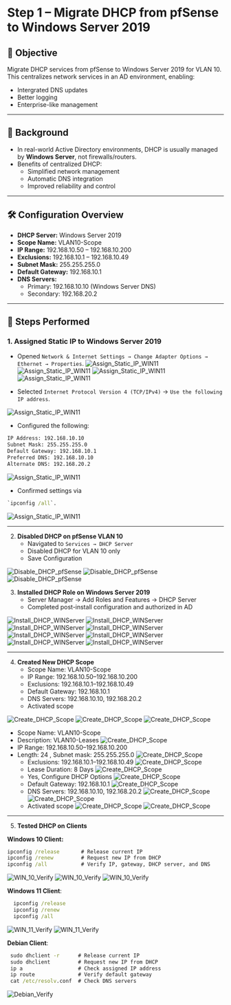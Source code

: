 # Step 1 – Migrate DHCP from pfSense to Windows Server 2019

## 📌 Objective
Migrate DHCP services from pfSense to Windows Server 2019 for VLAN 10.  
This centralizes network services in an AD environment, enabling:
- Intergrated DNS updates
- Better logging
- Enterprise-like management

---

## 🔹 Background
- In real-world Active Directory environments, DHCP is usually managed by **Windows Server**, not firewalls/routers.  
- Benefits of centralized DHCP:
    - Simplified network management
    - Automatic DNS integration
    - Improved reliability and control

---

## 🛠️ Configuration Overview
- **DHCP Server:** Windows Server 2019  
- **Scope Name:** VLAN10-Scope  
- **IP Range:** 192.168.10.50 – 192.168.10.200  
- **Exclusions:** 192.168.10.1 – 192.168.10.49  
- **Subnet Mask:** 255.255.255.0  
- **Default Gateway:** 192.168.10.1  
- **DNS Servers:**  
  - Primary: 192.168.10.10 (Windows Server DNS)  
  - Secondary: 192.168.20.2  

---

## 🔹 Steps Performed

### 1. **Assigned Static IP to Windows Server 2019**
  - Opened `Network & Internet Settings → Change Adapter Options → Ethernet → Properties`.
   ![Assign_Static_IP_WIN11](images/1_Static_WIN11.png)
   ![Assign_Static_IP_WIN11](images/2_Static_WIN11.png)
   ![Assign_Static_IP_WIN11](images/3_Static_WIN11.png)
   ![Assign_Static_IP_WIN11](images/4_Static_WIN11.png)

   - Selected `Internet Protocol Version 4 (TCP/IPv4)` → `Use the following IP address`.
  
   ![Assign_Static_IP_WIN11](images/5_Static_WIN11.png)

   - Configured the following:

```bash
IP Address: 192.168.10.10
Subnet Mask: 255.255.255.0
Default Gateway: 192.168.10.1
Preferred DNS: 192.168.10.10
Alternate DNS: 192.168.20.2
```
    
  ![Assign_Static_IP_WIN11](images/6_Static_WIN11.png)

   - Confirmed settings via

  ```cmd
  `ipconfig /all`.
  ```
  ![Assign_Static_IP_WIN11](images/7_Static_WIN11.png)

---

2. **Disabled DHCP on pfSense VLAN 10**  
   - Navigated to `Services → DHCP Server`  
   - Disabled DHCP for VLAN 10 only  
   - Save Configuration

  ![Disable_DHCP_pfSense](images/8_Disable_DHCP.png)
  ![Disable_DHCP_pfSense](images/9_Disable_DHCP.png)
  ![Disable_DHCP_pfSense](images/10_Disable_DHCP.png)

  
3. **Installed DHCP Role on Windows Server 2019**  
   - Server Manager → Add Roles and Features → DHCP Server  
   - Completed post-install configuration and authorized in AD  

  ![Install_DHCP_WINServer](images/11_Install_WINServer.png)
  ![Install_DHCP_WINServer](images/12_Install_WINServer.png)
  ![Install_DHCP_WINServer](images/13_Install_WINServer.png)
  ![Install_DHCP_WINServer](images/14_Install_WINServer.png)
  ![Install_DHCP_WINServer](images/15_Install_WINServer.png)
  ![Install_DHCP_WINServer](images/16_Install_WINServer.png)
  ![Install_DHCP_WINServer](images/17_Install_WINServer.png)
  ![Install_DHCP_WINServer](images/18_Install_WINServer.png)

---

4. **Created New DHCP Scope**  
   - Scope Name: VLAN10-Scope  
   - IP Range: 192.168.10.50–192.168.10.200  
   - Exclusions: 192.168.10.1–192.168.10.49  
   - Default Gateway: 192.168.10.1  
   - DNS Servers: 192.168.10.10, 192.168.20.2  
   - Activated scope  

  ![Create_DHCP_Scope](images/19_DHCP_Scope.png)
  ![Create_DHCP_Scope](images/20_DHCP_Scope.png)
  ![Create_DHCP_Scope](images/21_DHCP_Scope.png)
  
  - Scope Name: VLAN10-Scope
  - Description: VLAN10-Leases
  ![Create_DHCP_Scope](images/22_DHCP_Scope.png)
- IP Range: 192.168.10.50–192.168.10.200
- Length: 24 , Subnet mask: 255.255.255.0
  ![Create_DHCP_Scope](images/23_DHCP_Scope.png)
   - Exclusions: 192.168.10.1–192.168.10.49
  ![Create_DHCP_Scope](images/24_DHCP_Scope.png)
  - Lease Duration: 8 Days
  ![Create_DHCP_Scope](images/25_DHCP_Scope.png)
  - Yes, Configure DHCP Options
  ![Create_DHCP_Scope](images/26_DHCP_Scope.png)
  - Default Gateway: 192.168.10.1
  ![Create_DHCP_Scope](images/27_DHCP_Scope.png)
  - DNS Servers: 192.168.10.10, 192.168.20.2
  ![Create_DHCP_Scope](images/28_DHCP_Scope.png)
  ![Create_DHCP_Scope](images/29_DHCP_Scope.png)
  - Activated scope
  ![Create_DHCP_Scope](images/30_DHCP_Scope.png)
  ![Create_DHCP_Scope](images/31_DHCP_Scope.png)





---

5. **Tested DHCP on Clients**

**Windows 10 Client:**  
```cmd
ipconfig /release       # Release current IP
ipconfig /renew         # Request new IP from DHCP
ipconfig /all           # Verify IP, gateway, DHCP server, and DNS
```

  ![WIN_10_Verify](images/32_WIN10_Verify.png)
  ![WIN_10_Verify](images/33_WIN10_Verify.png)
  ![WIN_10_Verify](images/34_WIN10_Verify.png)






  **Windows 11 Client**:  
 ```cmd
   ipconfig /release
   ipconfig /renew
   ipconfig /all
```
  ![WIN_11_Verify](images/35_WIN11_Verify.png)
  ![WIN_11_Verify](images/36_WIN11_Verify.png)


  **Debian Client**:
 ```cmd
  sudo dhclient -r      # Release current IP
  sudo dhclient         # Request new IP from DHCP
  ip a                  # Check assigned IP address
  ip route              # Verify default gateway
  cat /etc/resolv.conf  # Check DNS servers
```
  ![Debian_Verify](images/38_Debian_Verify.png)

